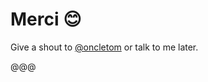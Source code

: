 

<!-- .slide: data-background="../../2017/mixit/images/basile-seagul.jpg" data-state="background-light" -->

# Merci 😊

Give a shout to [@oncletom](https://twitter.com/oncletom) or talk to me later.

@@@


<!-- .slide: data-background="../../2017/mixit/images/basile-seagul.jpg" -->
